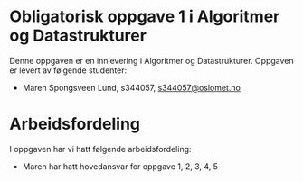 # Obligatorisk oppgave 1 i Algoritmer og Datastrukturer

Denne oppgaven er en innlevering i Algoritmer og Datastrukturer. 
Oppgaven er levert av følgende studenter:
* Maren Spongsveen Lund, s344057, s344057@oslomet.no

# Arbeidsfordeling

I oppgaven har vi hatt følgende arbeidsfordeling:
* Maren har hatt hovedansvar for oppgave 1, 2, 3, 4, 5

